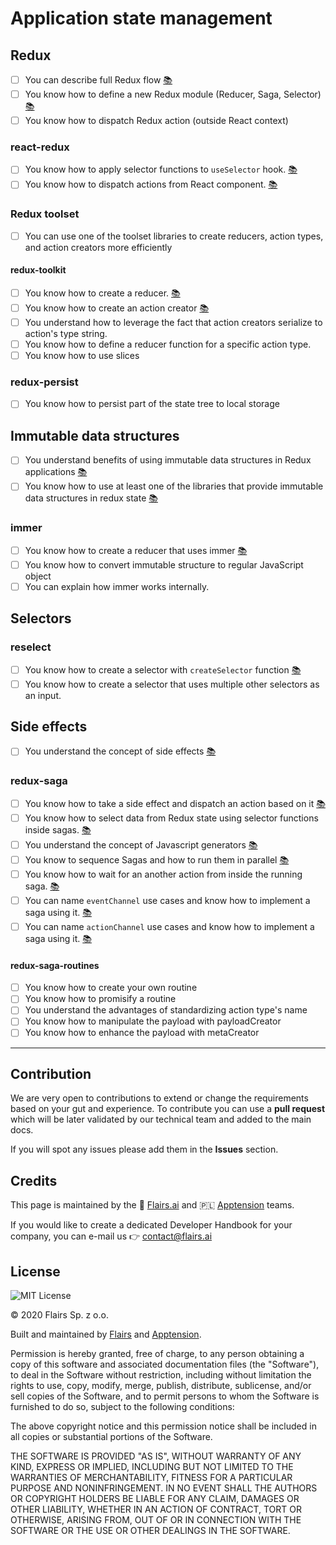 Application state management
============================

Redux
-----

*   [ ] You can describe full Redux flow [:books:](https://www.youtube.com/watch?v=1w-oQ-i1XB8)
*   [ ] You know how to define a new Redux module (Reducer, Saga, Selector) [:books:](https://github.com/apptension/cra-template-apptension/tree/master/template/src/modules)
*   [ ] You know how to dispatch Redux action (outside React context)

### react-redux

*   [ ] You know how to apply selector functions to <code>useSelector</code> hook. [:books:](https://levelup.gitconnected.com/react-redux-hooks-useselector-and-usedispatch-f7d8c7f75cdd)
*   [ ] You know how to dispatch actions from React component. [:books:](https://redux.js.org/basics/example)

### Redux toolset

*   [ ] You can use one of the toolset libraries to create reducers, action types, and action creators more efficiently

#### redux-toolkit

*   [ ] You know how to create a reducer. [:books:](https://redux-toolkit.js.org/tutorials/basic-tutorial)
*   [ ] You know how to create an action creator [:books:](https://www.johnraptis.dev/redux-toolkit/)
*   [ ] You understand how to leverage the fact that action creators serialize to action's type string.
*   [ ] You know how to define a reducer function for a specific action type.
*   [ ] You know how to use slices

### redux-persist

*   [ ] You know how to persist part of the state tree to local storage

Immutable data structures
-------------------------

*   [ ] You understand benefits of using immutable data structures in Redux applications [:books:](https://medium.com/javascript-in-plain-english/why-react-and-redux-need-immutable-data-dae3ab3611a0)
*   [ ] You know how to use at least one of the libraries that provide immutable data structures in redux state [:books:](https://css-tricks.com/using-immer-for-react-state-management/)

### immer

*   [ ] You know how to create a reducer that uses immer [:books:](https://hackernoon.com/introducing-immer-immutability-the-easy-way-9d73d8f71cb3)
*   [ ] You know how to convert immutable structure to regular JavaScript object
*   [ ] You can explain how immer works internally.

Selectors
---------

### reselect

*   [ ] You know how to create a selector with <code>createSelector</code> function [:books:](https://medium.com/@pearlmcphee/selectors-react-redux-reselect-9ab984688dd4)
*   [ ] You know how to create a selector that uses multiple other selectors as an input.

Side effects
------------

*   [ ] You understand the concept of side effects [:books:](https://medium.com/javascript-scene/master-the-javascript-interview-what-is-functional-programming-7f218c68b3a0#:~:text=A%20side%20effect%20is%20any,the%20parent%20function%20scope%20chain)

### redux-saga

*   [ ] You know how to take a side effect and dispatch an action based on it [:books:](https://redux-saga.js.org/docs/api/#putaction)
*   [ ] You know how to select data from Redux state using selector functions inside sagas. [:books:](https://redux-saga.js.org/docs/api/#selectselector-args)
*   [ ] You understand the concept of Javascript generators [:books:](https://www.youtube.com/watch?v=ategZqxHkz4)
*   [ ] You know to sequence Sagas and how to run them in parallel [:books:](https://redux-saga.js.org/docs/advanced/RunningTasksInParallel.html)
*   [ ] You know how to wait for an another action from inside the running saga. [:books:](https://redux-saga.js.org/docs/api/#takepattern)
*   [ ] You can name <code>eventChannel</code> use cases and know how to implement a saga using it. [:books:](https://redux-saga.js.org/docs/advanced/Channels.html)
*   [ ] You can name <code>actionChannel</code> use cases and know how to implement a saga using it. [:books:](https://redux-saga.js.org/docs/advanced/Channels.html)

#### redux-saga-routines

*   [ ] You know how to create your own routine
*   [ ] You know how to promisify a routine
*   [ ] You understand the advantages of standardizing action type's name
*   [ ] You know how to manipulate the payload with payloadCreator
*   [ ] You know how to enhance the payload with metaCreator

* * *

Contribution
------------

We are very open to contributions to extend or change the requirements based on your gut and experience. To contribute you can use a **pull request** which will be later validated by our technical team and added to the main docs.

If you will spot any issues please add them in the **Issues** section.

Credits
-------

This page is maintained by the 🔹 [Flairs.ai](http://Flairs.ai) and 🇵🇱 [Apptension](https://apptension.com) teams.

If you would like to create a dedicated Developer Handbook for your company, you can e-mail us 👉 [contact@flairs.ai](mailto:contact@flairs.ai)

License
-------

![MIT License](https://img.shields.io/badge/License-MIT-blue.svg)

© 2020 Flairs Sp. z o.o.

Built and maintained by [Flairs](https://www.flairs.ai) and [Apptension](https://apptension.com).

Permission is hereby granted, free of charge, to any person obtaining a copy of this software and associated documentation files (the "Software"), to deal in the Software without restriction, including without limitation the rights to use, copy, modify, merge, publish, distribute, sublicense, and/or sell copies of the Software, and to permit persons to whom the Software is furnished to do so, subject to the following conditions:

The above copyright notice and this permission notice shall be included in all copies or substantial portions of the Software.

THE SOFTWARE IS PROVIDED "AS IS", WITHOUT WARRANTY OF ANY KIND, EXPRESS OR IMPLIED, INCLUDING BUT NOT LIMITED TO THE WARRANTIES OF MERCHANTABILITY, FITNESS FOR A PARTICULAR PURPOSE AND NONINFRINGEMENT. IN NO EVENT SHALL THE AUTHORS OR COPYRIGHT HOLDERS BE LIABLE FOR ANY CLAIM, DAMAGES OR OTHER LIABILITY, WHETHER IN AN ACTION OF CONTRACT, TORT OR OTHERWISE, ARISING FROM, OUT OF OR IN CONNECTION WITH THE SOFTWARE OR THE USE OR OTHER DEALINGS IN THE SOFTWARE.